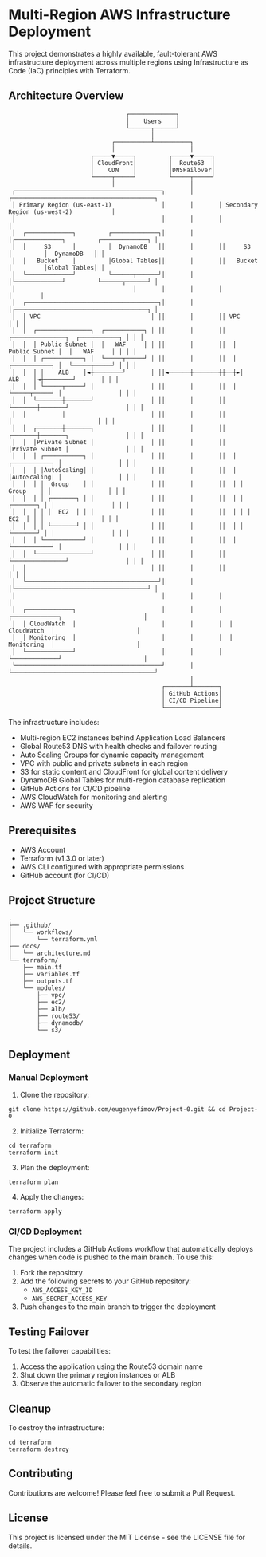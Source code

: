 

# Multi-Region AWS Infrastructure Deployment

This project demonstrates a highly available, fault-tolerant AWS infrastructure deployment across multiple regions using Infrastructure as Code (IaC) principles with Terraform.

## Architecture Overview


                                     ┌─────────────┐
                                     │    Users    │
                                     └──────┬──────┘
                                            │
                                 ┌──────────┴──────────┐
                                 │                     │
                           ┌─────▼─────┐         ┌─────▼─────┐
                           │ CloudFront│         │  Route53  │
                           │    CDN    │         │DNSFailover│
                           └─────┬─────┘         └─────┬─────┘
                                 │                     │
     ┌─────────────────────────────────────────┐       │       ┌────────────────────────────────────────┐
     │ Primary Region (us-east-1)              │       │       │ Secondary Region (us-west-2)           │
     │                                         │       │       │                                        │
     │  ┌─────────────┐         ┌─────────────┐│       │       │┌─────────────┐         ┌─────────────┐ │
     │  │     S3      │         │  DynamoDB   ││       │       ││     S3      │         │  DynamoDB   │ │
     │  │   Bucket    │         │Global Tables││       │       ││   Bucket    │         │Global Tables│ │
     │  └─────────────┘         └──────┬──────┘│       │       │└─────────────┘         └──────┬──────┘ │
     │                                 │       │       │       │                               │        │
     │  ┌─────────────────────────────────────┐│       │       │┌─────────────────────────────────────┐ │
     │  │ VPC                               │ ││       │       ││ VPC                               │ │ │
     │  │  ┌───────────────┐  ┌───────────┐ │ ││       │       ││  ┌───────────────┐  ┌───────────┐ │ │ │
     │  │  │ Public Subnet │  │   WAF     │ │ ││       │       ││  │ Public Subnet │  │   WAF     │ │ │ │
     │  │  │ ┌───────────┐ │  └─────┬─────┘ │ ││       │       ││  │ ┌───────────┐ │  └─────┬─────┘ │ │ │
     │  │  │ │    ALB    │◄┼────────┘       │ ││◄──────┼───────┼┼──┼►│    ALB    │◄┼────────┘       │ │ │
     │  │  │ └─────┬─────┘ │                │ ││       │       ││  │ └─────┬─────┘ │                │ │ │
     │  │  └───────┼───────┘                │ ││       │       ││  └───────┼───────┘                │ │ │
     │  │          │                        │ ││       │       ││          │                        │ │ │
     │  │  ┌───────┼───────┐                │ ││       │       ││  ┌───────┼───────┐                │ │ │
     │  │  │Private Subnet │                │ ││       │       ││  │Private Subnet │                │ │ │
     │  │  │ ┌───────────┐ │                │ ││       │       ││  │ ┌───────────┐ │                │ │ │
     │  │  │ │AutoScaling│ │                │ ││       │       ││  │ │AutoScaling│ │                │ │ │
     │  │  │ │  Group    │ │                │ ││       │       ││  │ │  Group    │ │                │ │ │
     │  │  │ │ ┌───────┐ │ │                │ ││       │       ││  │ │ ┌───────┐ │ │                │ │ │
     │  │  │ │ │  EC2  │ │ │                │ ││       │       ││  │ │ │  EC2  │ │ │                │ │ │
     │  │  │ │ └───────┘ │ │                │ ││       │       ││  │ │ └───────┘ │ │                │ │ │
     │  │  │ └───────────┘ │                │ ││       │       ││  │ └───────────┘ │                │ │ │
     │  │  └───────────────┘                │ ││       │       ││  └───────────────┘                │ │ │
     │  │                                   │ ││       │       ││                                   │ │ │
     │  └─────────────────────────────────────┘│       │       │└─────────────────────────────────────┘ │
     │                                         │       │       │                                        │
     │  ┌─────────────┐                        │       │       │  ┌─────────────┐                       │
     │  │ CloudWatch  │                        │       │       │  │ CloudWatch  │                       │
     │  │ Monitoring  │                        │       │       │  │ Monitoring  │                       │
     │  └─────────────┘                        │       │       │  └─────────────┘                       │
     └─────────────────────────────────────────┘       │       └────────────────────────────────────────┘
                                                       │
                                               ┌───────┴───────┐
                                               │ GitHub Actions│
                                               │ CI/CD Pipeline│
                                               └───────────────┘



The infrastructure includes:

- Multi-region EC2 instances behind Application Load Balancers
- Global Route53 DNS with health checks and failover routing
- Auto Scaling Groups for dynamic capacity management
- VPC with public and private subnets in each region
- S3 for static content and CloudFront for global content delivery
- DynamoDB Global Tables for multi-region database replication
- GitHub Actions for CI/CD pipeline
- AWS CloudWatch for monitoring and alerting
- AWS WAF for security

## Prerequisites

- AWS Account
- Terraform (v1.3.0 or later)
- AWS CLI configured with appropriate permissions
- GitHub account (for CI/CD)

## Project Structure
```
.
├── .github/
│   └── workflows/
│       └── terraform.yml
├── docs/
│   └── architecture.md
└── terraform/
    ├── main.tf
    ├── variables.tf
    ├── outputs.tf
    └── modules/
        ├── vpc/
        ├── ec2/
        ├── alb/
        ├── route53/
        ├── dynamodb/
        └── s3/
```

## Deployment

### Manual Deployment

1. Clone the repository:
```
git clone https://github.com/eugenyefimov/Project-0.git && cd Project-0
```

2. Initialize Terraform:
```
cd terraform
terraform init
```

3. Plan the deployment:
```
terraform plan
```

4. Apply the changes:
```
terraform apply
```

### CI/CD Deployment

The project includes a GitHub Actions workflow that automatically deploys changes when code is pushed to the main branch. To use this:

1. Fork the repository
2. Add the following secrets to your GitHub repository:
   - `AWS_ACCESS_KEY_ID`
   - `AWS_SECRET_ACCESS_KEY`
3. Push changes to the main branch to trigger the deployment

## Testing Failover

To test the failover capabilities:

1. Access the application using the Route53 domain name
2. Shut down the primary region instances or ALB
3. Observe the automatic failover to the secondary region

## Cleanup

To destroy the infrastructure:

```
cd terraform
terraform destroy
```

## Contributing

Contributions are welcome! Please feel free to submit a Pull Request.

## License

This project is licensed under the MIT License - see the LICENSE file for details.


